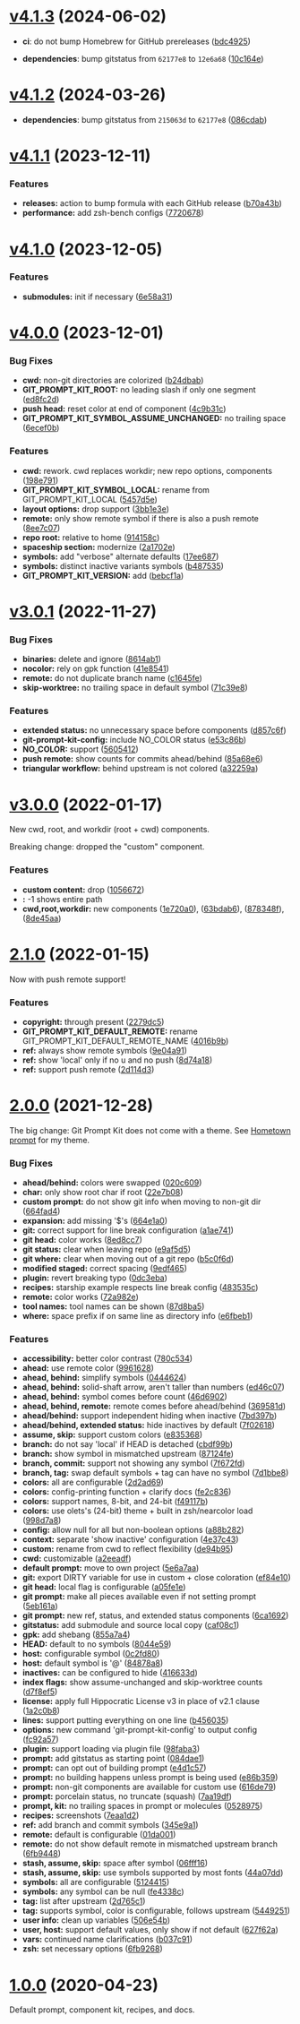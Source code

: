# [v4.1.3](https://github.com/olets/git-prompt-kit/compare/v4.1.2...v4.1.3) (2024-06-02)

* **ci**: do not bump Homebrew for GitHub prereleases ([bdc4925](https://github.com/olets/git-prompt-kit/commit/bdc49252aa5c7467d46c875e4be2ddc51b8be3d8))

* **dependencies**: bump gitstatus from `62177e8` to `12e6a68` ([10c164e](https://github.com/olets/git-prompt-kit/commit/10c164e849a1895915c8a7f0ba936e53e7ebeaa9))

# [v4.1.2](https://github.com/olets/git-prompt-kit/compare/v4.1.1...v4.1.2) (2024-03-26)

* **dependencies**: bump gitstatus from `215063d` to `62177e8` ([086cdab](https://github.com/olets/git-prompt-kit/commit/086cdaba344468a3a901ec05e64e50b94e63dd13))


# [v4.1.1](https://github.com/olets/git-prompt-kit/compare/v4.1.0...v4.1.1) (2023-12-11)


### Features

* **releases:** action to bump formula with each GitHub release ([b70a43b](https://github.com/olets/git-prompt-kit/commit/b70a43b96e7a8171abca7fb3f6b25b515a97b982))
* **performance:** add zsh-bench configs ([7720678](https://github.com/olets/git-prompt-kit/commit/7720678097e8903a237b14cadbd7daf6c0d069a6))



# [v4.1.0](/compare/v4.0.0...v4.1.0) (2023-12-05)


### Features

* **submodules:** init if necessary ([6e58a31](https://github.com/olets/git-prompt-kit/commit/6e58a3124902a8e7e5d680e0365e836dd63b6e9d))



# [v4.0.0](https://github.com/olets/git-prompt-kit/compare/v3.0.1...v4.0.0) (2023-12-01)


### Bug Fixes

* **cwd:** non-git directories are colorized ([b24dbab](https://github.com/olets/git-prompt-kit/commit/b24dbabbaebcec5293ad9e6023058433379aaeb8))
* **GIT_PROMPT_KIT_ROOT:** no leading slash if only one segment ([ed8fc2d](https://github.com/olets/git-prompt-kit/commit/ed8fc2d268ea047b3577a8f07e871754f9948d66))
* **push head:** reset color at end of component ([4c9b31c](https://github.com/olets/git-prompt-kit/commit/4c9b31c5d6b2d3359876598be7ef2717926c3cc4))
* **GIT_PROMPT_KIT_SYMBOL_ASSUME_UNCHANGED:** no trailing space ([6ecef0b](https://github.com/olets/git-prompt-kit/commit/6ecef0b57e4974d2985ba5f0f67a49bf7c6746f6))


### Features

* **cwd:** rework. cwd replaces workdir; new repo options, components ([198e791](https://github.com/olets/git-prompt-kit/commit/198e7914184aaf421b76b7ef223d21f2768b14d3))
* **GIT_PROMPT_KIT_SYMBOL_LOCAL:** rename from GIT_PROMPT_KIT_LOCAL ([5457d5e](https://github.com/olets/git-prompt-kit/commit/5457d5eb979a701b76425e9757ae024740232d71))
* **layout options:** drop support ([3bb1e3e](https://github.com/olets/git-prompt-kit/commit/3bb1e3e6ecb6430b7973241fb8e84dce2597ff77))
* **remote:** only show remote symbol if there is also a push remote ([8ee7c07](https://github.com/olets/git-prompt-kit/commit/8ee7c07946dbf4ab10a0903e57175ccd618c0009))
* **repo root:** relative to home ([914158c](https://github.com/olets/git-prompt-kit/commit/914158cc96adbd7155705e38ce5dc5e67012b573))
* **spaceship section:** modernize ([2a1702e](https://github.com/olets/git-prompt-kit/commit/2a1702e1aec714b24185a44ad1de4eac1fe78f34))
* **symbols:** add "verbose" alternate defaults ([17ee687](https://github.com/olets/git-prompt-kit/commit/17ee687d2e4681760eb9ee32ae19ee4d3f8218d3))
* **symbols:** distinct inactive variants symbols ([b487535](https://github.com/olets/git-prompt-kit/commit/b4875355632211a7e80b1a36c3054d53808e2da8))
* **GIT_PROMPT_KIT_VERSION:** add ([bebcf1a](https://github.com/olets/git-prompt-kit/commit/bebcf1ad4bcdd629e862f7825db901c11a34812e))



# [v3.0.1](https://github.com/olets/git-prompt-kit/compare/v3.0.0...v3.0.1) (2022-11-27)


### Bug Fixes

* **binaries:** delete and ignore ([8614ab1](https://github.com/olets/git-prompt-kit/commit/8614ab10b572a5ba07f91a82b16f1696b00a6b15))
* **nocolor:** rely on gpk function ([41e8541](https://github.com/olets/git-prompt-kit/commit/41e8541cfda3f8b25923d36395bebcce5e848f99))
* **remote:** do not duplicate branch name ([c1645fe](https://github.com/olets/git-prompt-kit/commit/c1645fe6b7faab0e90ed23d6f8fb9a8aac8fd83b))
* **skip-worktree:** no trailing space in default symbol ([71c39e8](https://github.com/olets/git-prompt-kit/commit/71c39e87429066719b93c02c6b7573e99dc5175b))


### Features

* **extended status:** no unnecessary space before components ([d857c6f](https://github.com/olets/git-prompt-kit/commit/d857c6f82e3fe0252f72b88b429c02e47c0350cc))
* **git-prompt-kit-config:** include NO_COLOR status ([e53c86b](https://github.com/olets/git-prompt-kit/commit/e53c86b4884586c159a01c3c80a48dadd3f53f8b))
* **NO_COLOR:** support ([5605412](https://github.com/olets/git-prompt-kit/commit/560541242a02a95f61590458b61d60d92d698aa7))
* **push remote:** show counts for commits ahead/behind ([85a68e6](https://github.com/olets/git-prompt-kit/commit/85a68e6a5e17de985e84652f545420807b6c1d01))
* **triangular workflow:** behind upstream is not colored ([a32259a](https://github.com/olets/git-prompt-kit/commit/a32259aa438cffa24952096ada14d16a4840d595))



# [v3.0.0](https://github.com/olets/git-prompt-kit/compare/v2.1.0...v3.0.0) (2022-01-17)

New cwd, root, and workdir (root + cwd) components.

Breaking change: dropped the "custom" component.

### Features

* **custom content:** drop ([1056672](https://github.com/olets/git-prompt-kit/commit/1056672cb5b9193fdb22a8c4b8c85e09fd268ac0))
* **:** -1 shows entire path 
* **cwd,root,workdir:** new components ([1e720a0](https://github.com/olets/git-prompt-kit/commit/1e720a000060ae0c9592c85ebfbd1ec085d3f5fa)), ([63bdab6](https://github.com/olets/git-prompt-kit/commit/63bdab69d9f6b2895c356080e66dc48628c0b5dc)), ([878348f](https://github.com/olets/git-prompt-kit/commit/878348fe3bfb54ba96fadbe11159becdeff667f9)), ([8de45aa](https://github.com/olets/git-prompt-kit/commit/8de45aa5f3a2b7ccb41b1f1a07930d501a9d7dc5))

# [2.1.0](https://github.com/olets/git-prompt-kit/compare/v2.0.0...v2.1.0) (2022-01-15)

Now with push remote support!
### Features

* **copyright:** through present ([2279dc5](https://github.com/olets/git-prompt-kit/commit/2279dc51ecef79eb3202c359743b59119853e8ca))
* **GIT_PROMPT_KIT_DEFAULT_REMOTE:** rename GIT_PROMPT_KIT_DEFAULT_REMOTE_NAME ([4016b9b](https://github.com/olets/git-prompt-kit/commit/4016b9b5f1d77680747d77d6b445b8856f6a3060))
* **ref:** always show remote symbols ([9e04a91](https://github.com/olets/git-prompt-kit/commit/9e04a91ce32d628179c02e94ba412ce567461fc9))
* **ref:** show 'local' only if no u and no push ([8d74a18](https://github.com/olets/git-prompt-kit/commit/8d74a183fa950c6249d3af9885452153fd010cc1))
* **ref:** support push remote ([2d114d3](https://github.com/olets/git-prompt-kit/commit/2d114d368a18c8714aa45f7dee711c76ad28703d))



# [2.0.0](https://github.com/olets/porcelain-prompt/compare/v1.x...v2.0.0) (2021-12-28)

The big change: Git Prompt Kit does not come with a theme. See [Hometown prompt](https://github.com/olets/hometown-prompt) for my theme.

### Bug Fixes

* **ahead/behind:** colors were swapped ([020c609](https://github.com/olets/git-prompt-kit/commit/020c609fc6695e3c7c84342816661254c815889a))
* **char:** only show root char if root ([22e7b08](https://github.com/olets/git-prompt-kit/commit/22e7b0856b037f4d4b0668d15b93964786fbd0ba))
* **custom prompt:** do not show git info when moving to non-git dir ([664fad4](https://github.com/olets/git-prompt-kit/commit/664fad468c2a8c70b8cc57d2a09eece3244623f2))
* **expansion:** add missing '$'s ([664e1a0](https://github.com/olets/git-prompt-kit/commit/664e1a08628743ecf843dcda2afa2f5bbcb537e6))
* **git:** correct support for line break configuration ([a1ae741](https://github.com/olets/git-prompt-kit/commit/a1ae74191b67b15f55061fb72752621b435b9d2d))
* **git head:** color works ([8ed8cc7](https://github.com/olets/git-prompt-kit/commit/8ed8cc7ad9bddfb83e847c64bef7445187cdc1cd))
* **git status:** clear when leaving repo ([e9af5d5](https://github.com/olets/git-prompt-kit/commit/e9af5d555b5af3c6bf6701b029e03299de195237))
* **git where:** clear when moving out of a git repo ([b5c0f6d](https://github.com/olets/git-prompt-kit/commit/b5c0f6d98c9a09a3a702b26b05cc5dd890c0ad9b))
* **modified staged:** correct spacing ([9edf465](https://github.com/olets/git-prompt-kit/commit/9edf4659b55876da402e5c649f39f308252bd819))
* **plugin:** revert breaking typo ([0dc3eba](https://github.com/olets/git-prompt-kit/commit/0dc3eba872791fa4ad15b9e4dd900d2e2fcdff92))
* **recipes:** starship example respects line break config ([483535c](https://github.com/olets/git-prompt-kit/commit/483535c9ffd2a5de79f345ed3af7220f3788a52b))
* **remote:** color works ([72a982e](https://github.com/olets/git-prompt-kit/commit/72a982e9697a5f04073cecb22dcf1861aafb7c97))
* **tool names:** tool names can be shown ([87d8ba5](https://github.com/olets/git-prompt-kit/commit/87d8ba5ba970d436a73ed196669116c3265fdafa))
* **where:** space prefix if on same line as directory info ([e6fbeb1](https://github.com/olets/git-prompt-kit/commit/e6fbeb144303c2246bab9f54fab148f5c59cecd4))


### Features

* **accessibility:** better color contrast ([780c534](https://github.com/olets/git-prompt-kit/commit/780c534adbf3dc7edd72da44e8616ab2d55c478e))
* **ahead:** use remote color ([9961628](https://github.com/olets/git-prompt-kit/commit/9961628d768ec8a618d84f123fd6e9992ad906d4))
* **ahead, behind:** simplify symbols ([0444624](https://github.com/olets/git-prompt-kit/commit/0444624214e8f560fc8bd4e04f52fb8efce30ab9))
* **ahead, behind:** solid-shaft arrow, aren't taller than numbers ([ed46c07](https://github.com/olets/git-prompt-kit/commit/ed46c07cd9a57c05767e7a537739668ca0b7272a))
* **ahead, behind:** symbol comes before count ([46d6902](https://github.com/olets/git-prompt-kit/commit/46d69029e96f7c031d049ac5ce204b01c2f9b7ce))
* **ahead, behind, remote:** remote comes before ahead/behind ([369581d](https://github.com/olets/git-prompt-kit/commit/369581d880abbf0a868282ec072b5030e0046228))
* **ahead/behind:** support independent hiding when inactive ([7bd397b](https://github.com/olets/git-prompt-kit/commit/7bd397bff2d1d82f265eb65b4e353c1499135955))
* **ahead/behind, extended status:** hide inactives by default ([7f02618](https://github.com/olets/git-prompt-kit/commit/7f02618b03d01b5d777ece7eacbbff970cb3b8b9))
* **assume, skip:** support custom colors ([e835368](https://github.com/olets/git-prompt-kit/commit/e835368e33e22a90dacc96984529a25f37a5d7bb))
* **branch:** do not say 'local' if HEAD is detached ([cbdf99b](https://github.com/olets/git-prompt-kit/commit/cbdf99b51b554de1169bbc3b55c33d293f59f425))
* **branch:** show symbol in mismatched upstream ([87124fe](https://github.com/olets/git-prompt-kit/commit/87124fe1e79d3c32f85414bdde3a105162a08cef))
* **branch, commit:** support not showing any symbol ([7f672fd](https://github.com/olets/git-prompt-kit/commit/7f672fdbfb8818afb2777b93f9b7c9b6c0493a2d))
* **branch, tag:** swap default symbols + tag can have no symbol ([7d1bbe8](https://github.com/olets/git-prompt-kit/commit/7d1bbe8dee0f73b079974a0cc0b4a9de610c704d))
* **colors:** all are configurable ([2d2ad69](https://github.com/olets/git-prompt-kit/commit/2d2ad6933a5e81698f5ca5e6ad40373624727eef))
* **colors:** config-printing function + clarify docs ([fe2c836](https://github.com/olets/git-prompt-kit/commit/fe2c8363723b0f7f31a829ad01db9bfa63063c64))
* **colors:** support names, 8-bit, and 24-bit ([f49117b](https://github.com/olets/git-prompt-kit/commit/f49117bcb4674a66b23904ef19506b4f86b16e62))
* **colors:** use olets's (24-bit) theme + built in zsh/nearcolor load ([998d7a8](https://github.com/olets/git-prompt-kit/commit/998d7a87ebf64059fc95b22e24874b300bb05497))
* **config:** allow null for all but non-boolean options ([a88b282](https://github.com/olets/git-prompt-kit/commit/a88b282df956aae5e5af5eae2d3dd75b7d326d80))
* **context:** separate 'show inactive' configuration ([4e37c43](https://github.com/olets/git-prompt-kit/commit/4e37c431ff4f4361f71d3906f4efe4932a4962ef))
* **custom:** rename from cwd to reflect flexibility ([de94b95](https://github.com/olets/git-prompt-kit/commit/de94b957ef0ad50aa47c09bb6737ff450bdfd93d))
* **cwd:** customizable ([a2eeadf](https://github.com/olets/git-prompt-kit/commit/a2eeadfdeeb3fbdcefd20d1535da61ec60d7d505))
* **default prompt:** move to own project ([5e6a7aa](https://github.com/olets/git-prompt-kit/commit/5e6a7aa6a358102f00b3517fbd87e97e7e15eae0))
* **git:** export DIRTY variable for use in custom + close coloration ([ef84e10](https://github.com/olets/git-prompt-kit/commit/ef84e10c3a695297ca2b0574159a79813ca9b312))
* **git head:** local flag is configurable ([a05fe1e](https://github.com/olets/git-prompt-kit/commit/a05fe1ebb9045a601ad985abdcc50cd9b9c63e81))
* **git prompt:** make all pieces available even if not setting prompt ([5eb161a](https://github.com/olets/git-prompt-kit/commit/5eb161a87a3955e42b06fdc86eacea338b403083))
* **git prompt:** new ref, status, and extended status components ([6ca1692](https://github.com/olets/git-prompt-kit/commit/6ca1692e26925a0e924666e7b925e2f45d0c5da9))
* **gitstatus:** add submodule and source local copy ([caf08c1](https://github.com/olets/git-prompt-kit/commit/caf08c100906fc19cb8755871525f37d36886da9))
* **gpk:** add shebang ([855a7a4](https://github.com/olets/git-prompt-kit/commit/855a7a40687e57b725c15ad9e69d0c94e68c50c3))
* **HEAD:** default to no symbols ([8044e59](https://github.com/olets/git-prompt-kit/commit/8044e591d14f18f23435459fc429b65ee9c02157))
* **host:** configurable symbol ([0c2fd80](https://github.com/olets/git-prompt-kit/commit/0c2fd809a4dd860759fe885d834d4178f2736ab3))
* **host:** default symbol is '@' ([84878a8](https://github.com/olets/git-prompt-kit/commit/84878a8dbc639407cf7dd5676511a13bfb757e3d))
* **inactives:** can be configured to hide ([416633d](https://github.com/olets/git-prompt-kit/commit/416633d59e75958efb102837ba1e535edd6e3e30))
* **index flags:** show assume-unchanged and skip-worktree counts ([d7f8ef5](https://github.com/olets/git-prompt-kit/commit/d7f8ef579406239e99d4b82150de6227fb204792))
* **license:** apply full Hippocratic License v3 in place of v2.1 clause ([1a2c0b8](https://github.com/olets/git-prompt-kit/commit/1a2c0b8b601ce5d0de2bce529abd78394dc0bc9b))
* **lines:** support putting everything on one line ([b456035](https://github.com/olets/git-prompt-kit/commit/b456035860f529e1ed7e44df8bc611de7dab50ec))
* **options:** new command 'git-prompt-kit-config' to output config ([fc92a57](https://github.com/olets/git-prompt-kit/commit/fc92a575b4e2b479274e04c5f1ae0e04c29a408c))
* **plugin:** support loading via plugin file ([98faba3](https://github.com/olets/git-prompt-kit/commit/98faba3c90f96e956b672c38562b5a8c62aaf332))
* **prompt:** add gitstatus as starting point ([084dae1](https://github.com/olets/git-prompt-kit/commit/084dae191acddcca1ce7d212219551b8b892249e))
* **prompt:** can opt out of building prompt ([e4d1c57](https://github.com/olets/git-prompt-kit/commit/e4d1c5795c2eb03b0ec1a38dc6903f5d5417670a))
* **prompt:** no building happens unless prompt is being used ([e86b359](https://github.com/olets/git-prompt-kit/commit/e86b3597877e05a7c7630c014c8b467dcc6b5933))
* **prompt:** non-git components are available for custom use ([616de79](https://github.com/olets/git-prompt-kit/commit/616de79abe8eeafd9c4c6fca59a7548cde5cbf98))
* **prompt:** porcelain status, no truncate (squash) ([7aa19df](https://github.com/olets/git-prompt-kit/commit/7aa19df72e5dad6cf6b7f192f017aa89cb567ba6))
* **prompt, kit:** no trailing spaces in prompt or molecules ([0528975](https://github.com/olets/git-prompt-kit/commit/0528975b62b6bfe9f4f41be0cefed59623513992))
* **recipes:** screenshots ([7eaa1d2](https://github.com/olets/git-prompt-kit/commit/7eaa1d2323e4e8de801c6b9904b744bb3d6eb2bb))
* **ref:** add branch and commit symbols ([345e9a1](https://github.com/olets/git-prompt-kit/commit/345e9a1f517306181850974651dc2aecc00d5f98))
* **remote:** default is configurable ([01da001](https://github.com/olets/git-prompt-kit/commit/01da001c3e99cfbb9a75e660843267c0255f1e98))
* **remote:** do not show default remote in mismatched upstream branch ([6fb9448](https://github.com/olets/git-prompt-kit/commit/6fb9448bdec821caf15571d9ba245ebcf15142ad))
* **stash, assume, skip:** space after symbol ([06fff16](https://github.com/olets/git-prompt-kit/commit/06fff16fa692170b32dd02735a275938bcdea67e))
* **stash, assume, skip:** use symbols supported by most fonts ([44a07dd](https://github.com/olets/git-prompt-kit/commit/44a07dd4a4d85781c15ad0b7db6993198013bc30))
* **symbols:** all are configurable ([5124415](https://github.com/olets/git-prompt-kit/commit/5124415d286f702e67ec0019c5f0b12100d04b26))
* **symbols:** any symbol can be null ([fe4338c](https://github.com/olets/git-prompt-kit/commit/fe4338c57482c2c8bd2a3659fffada1f1bcae3e9))
* **tag:** list after upstream ([2d765c1](https://github.com/olets/git-prompt-kit/commit/2d765c122e2e6b9b689a83d303485703d31e4123))
* **tag:** supports symbol, color is configurable, follows upstream ([5449251](https://github.com/olets/git-prompt-kit/commit/54492514af9b8a62f1d6a6cbd3829838289bcbf0))
* **user info:** clean up variables ([506e54b](https://github.com/olets/git-prompt-kit/commit/506e54b5cb8811c0193bb6f9d71b45efb5d9458f))
* **user, host:** support default values, only show if not default ([627f62a](https://github.com/olets/git-prompt-kit/commit/627f62a17e5626fb28a8dc651d420f2efb624f87))
* **vars:** continued name clarifications ([b037c91](https://github.com/olets/git-prompt-kit/commit/b037c91bc2c7aac20b9dfe659da6781d4e9e902e))
* **zsh:** set necessary options ([6fb9268](https://github.com/olets/git-prompt-kit/commit/6fb9268921ba46cc1efdeb1822730004145e987e))



# [1.0.0](https://github.com/olets/porcelain-prompt/compare/initial...v1.0.0) (2020-04-23)

Default prompt, component kit, recipes, and docs.
